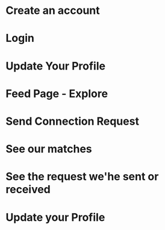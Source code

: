 # Create an account

# Login

# Update Your Profile

# Feed Page - Explore

# Send Connection Request

# See our matches

# See the request we'he sent or received

# Update your Profile
